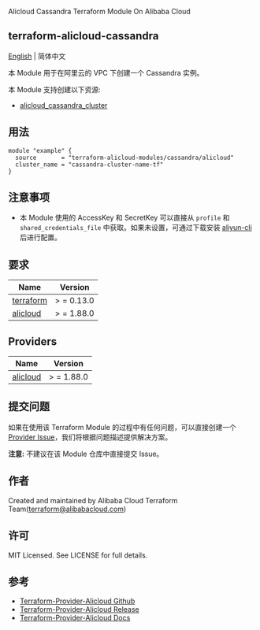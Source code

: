 Alicloud Cassandra Terraform Module On Alibaba Cloud

terraform-alicloud-cassandra
---

[English](README.md) | 简体中文

本 Module 用于在阿里云的 VPC 下创建一个 Cassandra 实例。

本 Module 支持创建以下资源:

* [alicloud_cassandra_cluster](https://registry.terraform.io/providers/aliyun/alicloud/latest/docs/resources/cassandra_cluster)

## 用法

```hcl
module "example" {
  source       = "terraform-alicloud-modules/cassandra/alicloud"
  cluster_name = "cassandra-cluster-name-tf"
}
```

## 注意事项

* 本 Module 使用的 AccessKey 和 SecretKey 可以直接从 `profile` 和 `shared_credentials_file`
  中获取。如果未设置，可通过下载安装 [aliyun-cli](https://github.com/aliyun/aliyun-cli#installation) 后进行配置。

## 要求

| Name | Version |
|------|---------|
| <a name="requirement_terraform"></a> [terraform](#requirement\_terraform) | > = 0.13.0 |
| <a name="requirement_alicloud"></a> [alicloud](#requirement\_alicloud) | > = 1.88.0 |

## Providers

| Name | Version |
|------|---------|
| <a name="provider_alicloud"></a> [alicloud](#provider\_alicloud) | > = 1.88.0 |

## 提交问题

如果在使用该 Terraform Module
的过程中有任何问题，可以直接创建一个 [Provider Issue](https://github.com/aliyun/terraform-provider-alicloud/issues/new)，我们将根据问题描述提供解决方案。

**注意:** 不建议在该 Module 仓库中直接提交 Issue。

## 作者

Created and maintained by Alibaba Cloud Terraform Team(terraform@alibabacloud.com)

## 许可

MIT Licensed. See LICENSE for full details.

## 参考

* [Terraform-Provider-Alicloud Github](https://github.com/aliyun/terraform-provider-alicloud)
* [Terraform-Provider-Alicloud Release](https://releases.hashicorp.com/terraform-provider-alicloud/)
* [Terraform-Provider-Alicloud Docs](https://registry.terraform.io/providers/aliyun/alicloud/latest/docs)
